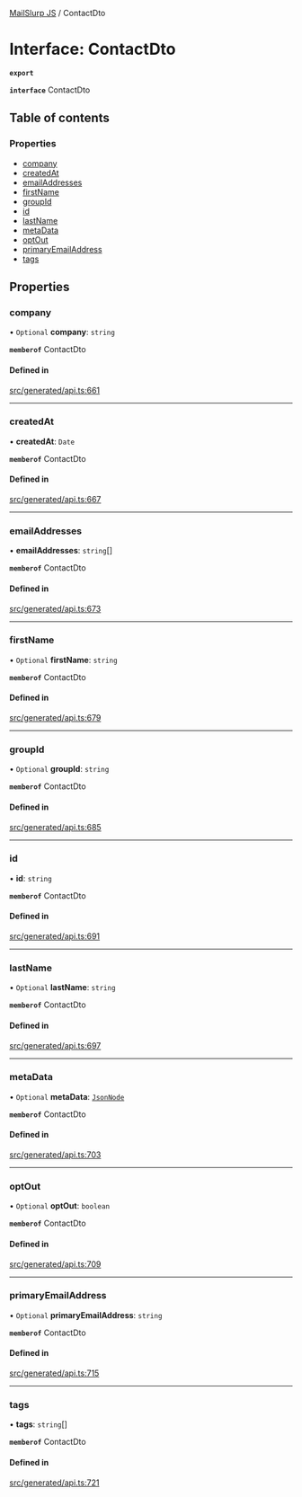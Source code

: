 [MailSlurp JS](../README.md) / ContactDto

# Interface: ContactDto

**`export`**

**`interface`** ContactDto

## Table of contents

### Properties

- [company](ContactDto.md#company)
- [createdAt](ContactDto.md#createdat)
- [emailAddresses](ContactDto.md#emailaddresses)
- [firstName](ContactDto.md#firstname)
- [groupId](ContactDto.md#groupid)
- [id](ContactDto.md#id)
- [lastName](ContactDto.md#lastname)
- [metaData](ContactDto.md#metadata)
- [optOut](ContactDto.md#optout)
- [primaryEmailAddress](ContactDto.md#primaryemailaddress)
- [tags](ContactDto.md#tags)

## Properties

### company

• `Optional` **company**: `string`

**`memberof`** ContactDto

#### Defined in

[src/generated/api.ts:661](https://github.com/mailslurp/mailslurp-client/blob/004c609/src/generated/api.ts#L661)

___

### createdAt

• **createdAt**: `Date`

**`memberof`** ContactDto

#### Defined in

[src/generated/api.ts:667](https://github.com/mailslurp/mailslurp-client/blob/004c609/src/generated/api.ts#L667)

___

### emailAddresses

• **emailAddresses**: `string`[]

**`memberof`** ContactDto

#### Defined in

[src/generated/api.ts:673](https://github.com/mailslurp/mailslurp-client/blob/004c609/src/generated/api.ts#L673)

___

### firstName

• `Optional` **firstName**: `string`

**`memberof`** ContactDto

#### Defined in

[src/generated/api.ts:679](https://github.com/mailslurp/mailslurp-client/blob/004c609/src/generated/api.ts#L679)

___

### groupId

• `Optional` **groupId**: `string`

**`memberof`** ContactDto

#### Defined in

[src/generated/api.ts:685](https://github.com/mailslurp/mailslurp-client/blob/004c609/src/generated/api.ts#L685)

___

### id

• **id**: `string`

**`memberof`** ContactDto

#### Defined in

[src/generated/api.ts:691](https://github.com/mailslurp/mailslurp-client/blob/004c609/src/generated/api.ts#L691)

___

### lastName

• `Optional` **lastName**: `string`

**`memberof`** ContactDto

#### Defined in

[src/generated/api.ts:697](https://github.com/mailslurp/mailslurp-client/blob/004c609/src/generated/api.ts#L697)

___

### metaData

• `Optional` **metaData**: [`JsonNode`](JsonNode.md)

**`memberof`** ContactDto

#### Defined in

[src/generated/api.ts:703](https://github.com/mailslurp/mailslurp-client/blob/004c609/src/generated/api.ts#L703)

___

### optOut

• `Optional` **optOut**: `boolean`

**`memberof`** ContactDto

#### Defined in

[src/generated/api.ts:709](https://github.com/mailslurp/mailslurp-client/blob/004c609/src/generated/api.ts#L709)

___

### primaryEmailAddress

• `Optional` **primaryEmailAddress**: `string`

**`memberof`** ContactDto

#### Defined in

[src/generated/api.ts:715](https://github.com/mailslurp/mailslurp-client/blob/004c609/src/generated/api.ts#L715)

___

### tags

• **tags**: `string`[]

**`memberof`** ContactDto

#### Defined in

[src/generated/api.ts:721](https://github.com/mailslurp/mailslurp-client/blob/004c609/src/generated/api.ts#L721)
